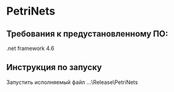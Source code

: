 # PetriNets

## Требования к предустановленному ПО:
.net framework 4.6

## Инструкция по запуску
Запустить исполняемый файл ...\Release\PetriNets
